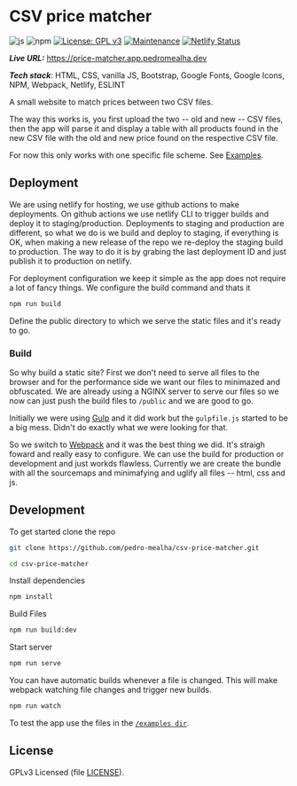 # CSV price matcher

![js](https://img.shields.io/badge/JavaScript-ECMAScript%202023-blue)
![npm](https://img.shields.io/badge/npm-10.0.0-blue)
[![License: GPL v3](https://img.shields.io/badge/License-GPLv3-blue.svg)](https://www.gnu.org/licenses/gpl-3.0)
[![Maintenance](https://img.shields.io/badge/Maintained%3F-yes-green.svg)](https://github.com/pedro-mealha/csv-price-matcher/graphs/commit-activity)
[![Netlify Status](https://api.netlify.com/api/v1/badges/e0b409be-618e-4df4-a697-fc38ff851cce/deploy-status)](https://app.netlify.com/sites/csv-price-matcher/deploys)

***Live URL:*** <https://price-matcher.app.pedromealha.dev>

***Tech stack***: HTML, CSS, vanilla JS, Bootstrap, Google Fonts, Google Icons, NPM, Webpack, Netlify, ESLINT

A small website to match prices between two CSV files.

The way this works is, you first upload the two -- old and new -- CSV files, then the app will parse it and display a table with all products found in the new CSV file with the old and new price found on the respective CSV file.

For now this only works with one specific file scheme. See [Examples](examples/).

## Deployment

We are using netlify for hosting, we use github actions to make deployments. On github actions we use netlify CLI to trigger builds and deploy it to staging/production. Deployments to staging and production are different, so what we do is we build and deploy to staging, if everything is OK, when making a new release of the repo we re-deploy the staging build to production. The way to do it is by grabing the last deployment ID and just publish it to production on netlify.

For deployment configuration we keep it simple as the app does not require a lot of fancy things. We configure the build command and thats it

```sh
npm run build
```

Define the public directory to which we serve the static files and it's ready to go.

### Build

So why build a static site? First we don't need to serve all files to the browser and for the performance side we want our files to minimazed and obfuscated. We are already using a NGINX server to serve our files so we now can just push the build files to `/public` and we are good to go.

Initially we were using [Gulp](gulpjs.com) and it did work but the `gulpfile.js` started to be a big mess. Didn't do exactly what we were looking for that.

So we switch to [Webpack](https://webpack.js.org/) and it was the best thing we did. It's straigh foward and really easy to configure. We can use the build for production or development and just workds flawless.
Currently we are create the bundle with all the sourcemaps and minimafying and uglify all files -- html, css and js.

## Development

To get started clone the repo

```sh
git clone https://github.com/pedro-mealha/csv-price-matcher.git

cd csv-price-matcher
```

Install dependencies

```sh
npm install
```

Build Files

```sh
npm run build:dev
```

Start server

```sh
npm run serve
```

You can have automatic builds whenever a file is changed. This will make webpack watching file changes and trigger new builds.

```sh
npm run watch
```

To test the app use the files in the [`/examples dir`]('examples/').

## License

GPLv3 Licensed (file [LICENSE](LICENSE)).
